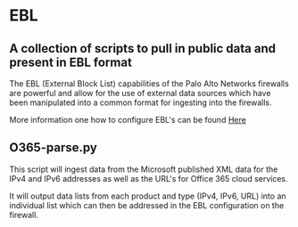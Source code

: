 # EBL
## A collection of scripts to pull in public data and present in EBL format

The EBL (External Block List) capabilities of the Palo Alto Networks firewalls are powerful
and allow for the use of external data sources which have been manipulated into a common
format for ingesting into the firewalls.

More information one how to configure EBL's can be found [Here](https://live.paloaltonetworks.com/t5/Configuration-Articles/How-to-Configure-Dynamic-Block-List-DBL-or-External-Block-List/ta-p/53414 "Guide to EBL on live.paloaltonetworks.com")

## O365-parse.py
This script will ingest data from the Microsoft published XML data for the IPv4 and IPv6 addresses as well as the URL's for Office 365 cloud services.

It will output data lists from each product and type (IPv4, IPv6, URL) into an individual list which can then be addressed in the EBL configuration on the firewall.